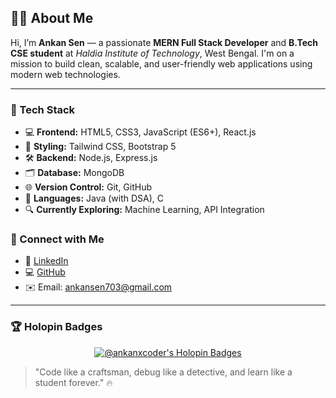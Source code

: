## 👨‍💻 About Me

Hi, I’m **Ankan Sen** — a passionate **MERN Full Stack Developer** and  **B.Tech CSE student** at *Haldia Institute of Technology*, West Bengal. I'm on a mission to build clean, scalable, and user-friendly web applications using modern web technologies.

---

### 🔧 Tech Stack  
- 💻 **Frontend:** HTML5, CSS3, JavaScript (ES6+), React.js  
- 🎨 **Styling:** Tailwind CSS, Bootstrap 5  
- 🛠️ **Backend:** Node.js, Express.js  
- 🗂️ **Database:** MongoDB  
- 🌐 **Version Control:** Git, GitHub  
- 🧠 **Languages:** Java (with DSA), C   
- 🔍 **Currently Exploring:** Machine Learning, API Integration

### 🔗 Connect with Me  
- 💼 [LinkedIn](https://www.linkedin.com/in/ankan-sen-2725b9325)  
- 💻 [GitHub](https://github.com/AnkanXcoder)  
- ✉️ Email: ankansen703@gmail.com

---

### 🏆 Holopin Badges
<p align="center">
  <a href="https://holopin.io/@ankanxcoder">
    <img src="https://holopin.me/ankanxcoder" alt="@ankanxcoder's Holopin Badges" />
  </a>
</p>


> "Code like a craftsman, debug like a detective, and learn like a student forever." 🔥
